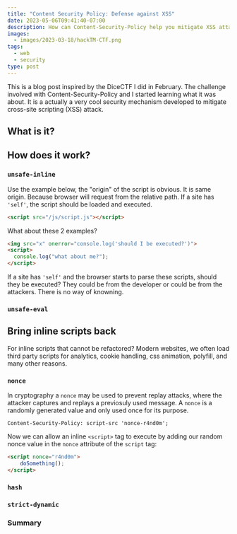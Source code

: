 ```yaml
---
title: "Content Security Policy: Defense against XSS"
date: 2023-05-06T09:41:40-07:00
description: How can Content-Security-Policy help you mitigate XSS attacks?
images:
  - images/2023-03-18/hackTM-CTF.png
tags:
  - web
  - security
type: post
---
```


This is a blog post inspired by the DiceCTF I did in February. The challenge involved with Content-Security-Policy and I started learning what it was about. It is a actually a very cool security mechanism developed to mitigate cross-site scripting (XSS) attack.

## What is it?

## How does it work?


### `unsafe-inline`

Use the example below, the "origin" of the script is obvious. It is same origin. Because browser will request from the relative path. If a site has `'self'`, the script should be loaded and executed.

```html
<script src="/js/script.js"></script>
```

What about these 2 examples?

```html
<img src="x" onerror="console.log('should I be executed?')">
<script>
  console.log("what about me?");
</script>
```

If a site has `'self'` and the browser starts to parse these scripts, should they be executed? They could be from the developer or could be from the attackers. There is no way of knowning.


### `unsafe-eval`

## Bring inline scripts back

For inline scripts that cannot be refactored? Modern websites, we often load third party scripts for analytics, cookie handling, css animation, polyfill, and many other reasons. 

### `nonce`

In cryptography a `nonce` may be used to prevent replay attacks, where the attacker captures and replays a previosuly used message. A `nonce` is a randomly generated value and only used once for its purpose. 

```
Content-Security-Policy: script-src 'nonce-r4nd0m';
```

Now we can allow an inline `<script>` tag to execute by adding our random nonce value in the `nonce` attribute of the `script` tag:

```html
<script nonce="r4nd0m">
	doSomething();
</script>
```

### `hash`

### `strict-dynamic`

### Summary



